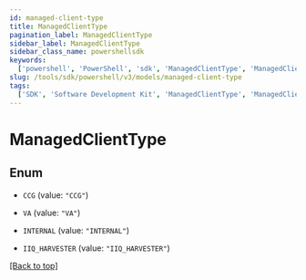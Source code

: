 ```yaml
---
id: managed-client-type
title: ManagedClientType
pagination_label: ManagedClientType
sidebar_label: ManagedClientType
sidebar_class_name: powershellsdk
keywords:
  ['powershell', 'PowerShell', 'sdk', 'ManagedClientType', 'ManagedClientType']
slug: /tools/sdk/powershell/v3/models/managed-client-type
tags:
  ['SDK', 'Software Development Kit', 'ManagedClientType', 'ManagedClientType']
---
```


# ManagedClientType

## Enum

- `CCG` (value: `"CCG"`)

- `VA` (value: `"VA"`)

- `INTERNAL` (value: `"INTERNAL"`)

- `IIQ_HARVESTER` (value: `"IIQ_HARVESTER"`)

[[Back to top]](#)
